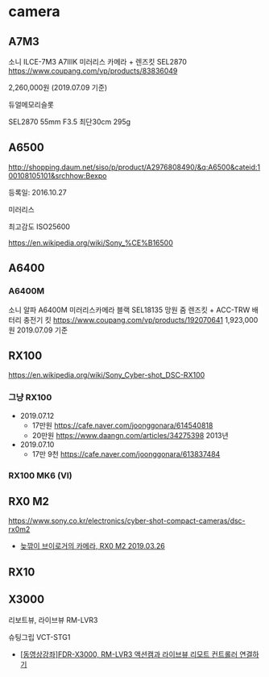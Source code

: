 # camera

## A7M3
소니 ILCE-7M3 A7ⅢK 미러리스 카메라 + 렌즈킷 SEL2870
https://www.coupang.com/vp/products/83836049

2,260,000원 (2019.07.09 기준)

듀얼메모리슬롯


SEL2870 55mm F3.5 최단30cm
295g


## A6500
http://shopping.daum.net/siso/p/product/A2976808490/&q:A6500&cateid:100108105101&srchhow:Bexpo

등록일: 2016.10.27

미러리스

최고감도 ISO25600

https://en.wikipedia.org/wiki/Sony_%CE%B16500


## A6400

### A6400M
소니 알파 A6400M 미러리스카메라 블랙 SEL18135 망원 줌 렌즈킷 + ACC-TRW 배터리 충전기 킷
https://www.coupang.com/vp/products/192070641
1,923,000원 2019.07.09 기준

## RX100
https://en.wikipedia.org/wiki/Sony_Cyber-shot_DSC-RX100

### 그냥 RX100
* 2019.07.12
  * 17만원 https://cafe.naver.com/joonggonara/614540818
  * 20만원 https://www.daangn.com/articles/34275398 2013년
* 2019.07.10
  * 17만 9천 https://cafe.naver.com/joonggonara/613837484

### RX100 MK6 (VI)

## RX0 M2
https://www.sony.co.kr/electronics/cyber-shot-compact-cameras/dsc-rx0m2


* [늦깎이 브이로거의 카메라, RX0 M2 2019.03.26](http://the-edit.co.kr/20450)

## RX10


## X3000

리보트뷰, 라이브뷰 RM-LVR3

슈팅그립 VCT-STG1

* [[동영상강좌]FDR-X3000, RM-LVR3 액션캠과 라이브뷰 리모트 컨트롤러 연결하기](https://www.sony.co.kr/electronics/support/action-cam-fdr-x-series/fdr-x3000/articles/00202528)